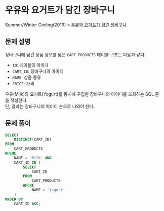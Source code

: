 # 우유와 요거트가 담긴 장바구니

Summer/Winter Coding(2019) > [우유와 요거트가 담긴 장바구니](https://programmers.co.kr/learn/courses/30/lessons/62284)

## 문제 설명

장바구니에 담긴 상품 정보를 담은 `CART_PRODUCTS` 테이블 구조는 다음과 같다.

- `ID`: 테이블의 아이디
- `CART_ID`: 장바구니의 아이디
- `NAME`: 상품 종류
- `PRICE`: 가격

우유(Milk)와 요거트(Yogurt)를 동시에 구입한 장바구니의 아이디를 조회하는 SQL 문을 작성한다.  
단, 결과는 장바구니의 아이디 순으로 나와야 한다.

## 문제 풀이

```sql
SELECT
    DISTINCT(CART_ID)
FROM
    CART_PRODUCTS
WHERE
    NAME = 'Milk' AND
    CART_ID IN (
        SELECT
            CART_ID
        FROM
            CART_PRODUCTS
        WHERE
            NAME = 'Yogurt'
    )
ORDER BY
    CART_ID ASC;
```

